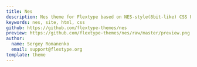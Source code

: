 ```yaml
---
title: Nes
description: Nes theme for Flextype based on NES-style(8bit-like) CSS Framework.
keywords: nes, site, html, css
github: https://github.com/flextype-themes/nes
preview: https://github.com/flextype-themes/nes/raw/master/preview.png
author:
  name: Sergey Romanenko
  email: support@flextype.org
template: theme
---
```

